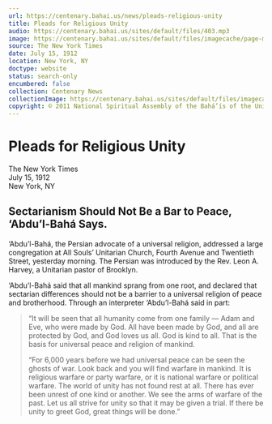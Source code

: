 ```yaml
---
url: https://centenary.bahai.us/news/pleads-religious-unity
title: Pleads for Religious Unity
audio: https://centenary.bahai.us/sites/default/files/403.mp3
image: https://centenary.bahai.us/sites/default/files/imagecache/page-main-image/images/press_clippings/07-15-1912%20TNYT%20Pleads%20for%20Religious%20Unity.png
source: The New York Times
date: July 15, 1912
location: New York, NY
doctype: website
status: search-only
encumbered: false
collection: Centenary News
collectionImage: https://centenary.bahai.us/sites/default/files/imagecache/theme-image/main_image/abdulbaha-overview-small_0.jpg
copyright: © 2011 National Spiritual Assembly of the Bahá’ís of the United States
---
```



# Pleads for Religious Unity

The New York Times  
July 15, 1912  
New York, NY  



Sectarianism Should Not Be a Bar to Peace, ‘Abdu’l-Bahá Says.
-------------------------------------------------------------

‘Abdu’l-Bahá, the Persian advocate of a universal religion, addressed a large congregation at All Souls’ Unitarian Church, Fourth Avenue and Twentieth Street, yesterday morning. The Persian was introduced by the Rev. Leon A. Harvey, a Unitarian pastor of Brooklyn.

‘Abdu’l-Bahá said that all mankind sprang from one root, and declared that sectarian differences should not be a barrier to a universal religion of peace and brotherhood. Through an interpreter ‘Abdu’l-Bahá said in part:

> “It will be seen that all humanity come from one family — Adam and Eve, who were made by God. All have been made by God, and all are protected by God, and God loves us all. God is kind to all. That is the basis for universal peace and religion of mankind.
> 
> “For 6,000 years before we had universal peace can be seen the ghosts of war. Look back and you will find warfare in mankind. It is religious warfare or party warfare, or it is national warfare or political warfare. The world of unity has not found rest at all. There has ever been unrest of one kind or another. We see the arms of warfare of the past. Let us all strive for unity so that it may be given a trial. If there be unity to greet God, great things will be done.”